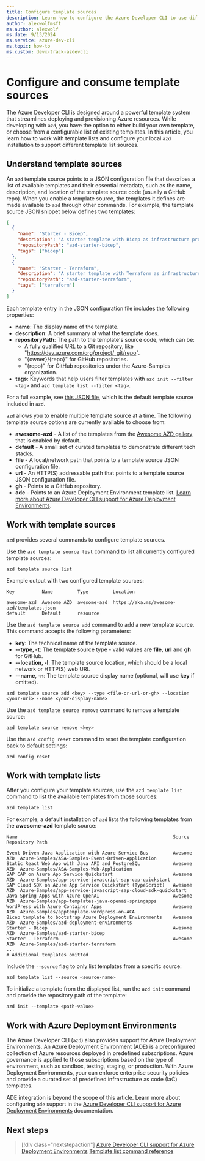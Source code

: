 ```yaml
---
title: Configure template sources
description: Learn how to configure the Azure Developer CLI to use different template sources
author: alexwolfmsft
ms.author: alexwolf
ms.date: 9/13/2024
ms.service: azure-dev-cli
ms.topic: how-to
ms.custom: devx-track-azdevcli
---
```


# Configure and consume template sources

The Azure Developer CLI is designed around a powerful template system that streamlines deploying and provisioning Azure resources. While developing with `azd`, you have the option to either build your own template, or choose from a configurable list of existing templates. In this article, you learn how to work with template lists and configure your local `azd` installation to support different template list sources.

## Understand template sources

An `azd` template source points to a JSON configuration file that describes a list of available templates and their essential metadata, such as the name, description, and location of the template source code (usually a GitHub repo). When you enable a template source, the templates it defines are made available to `azd` through other commands. For example, the template source JSON snippet below defines two templates:

```json
[
  {
    "name": "Starter - Bicep",
    "description": "A starter template with Bicep as infrastructure provider",
    "repositoryPath": "azd-starter-bicep",
    "tags": ["bicep"]
  },
  {
    "name": "Starter - Terraform",
    "description": "A starter template with Terraform as infrastructure provider",
    "repositoryPath": "azd-starter-terraform",
    "tags": ["terraform"]
  }
]
```

Each template entry in the JSON configuration file includes the following properties:

- **name**: The display name of the template.
- **description**: A brief summary of what the template does.
- **repositoryPath**: The path to the template's source code, which can be:
  - A fully qualified URL to a Git repository, like "https://dev.azure.com/org/project/_git/repo".
  - "{owner}/{repo}" for GitHub repositories.
  - "{repo}" for GitHub repositories under the Azure-Samples organization.
- **tags**: Keywords that help users filter templates with `azd init --filter <tag>` and `azd template list --filter <tag>`.

For a full example, see [this JSON file](https://github.com/Azure/azure-dev/blob/main/cli/azd/resources/templates.json), which is the default template source included in `azd`.

`azd` allows you to enable multiple template source at a time. The following template source options are currently available to choose from:

- **awesome-azd** - A list of the templates from the [Awesome AZD gallery](https://azure.github.io/awesome-azd) that is enabled by default.
- **default** - A small set of curated templates to demonstrate different tech stacks.
- **file** -  A local/network path that points to a template source JSON configuration file.
- **url** - An HTTP(S) addressable path that points to a template source JSON configuration file.
- **gh** - Points to a GitHub repository.
- **ade** - Points to an Azure Deployment Environment template list. [Learn more about Azure Developer CLI support for Azure Deployment Environments](/azure/developer/azure-developer-cli/ade-integration).

## Work with template sources

`azd` provides several commands to configure template sources.

Use the `azd template source list` command to list all currently configured template sources:

```azdeveloper
azd template source list
```

Example output with two configured template sources:

```output
Key          Name         Type         Location

awesome-azd  Awesome AZD  awesome-azd  https://aka.ms/awesome-azd/templates.json
default      Default      resource
```

Use the `azd template source add` command to add a new template source. This command accepts the following parameters:

- **key**: The technical name of the template source.
- **--type, -t**: The template source type - valid values are **file**, **url** and **gh** for GitHub.
- **--location, -l**: The template source location, which should be a local network or HTTP(S) web URI.
- **--name, -n**: The template source display name (optional, will use **key** if omitted).

```azdeveloper
azd template source add <key> --type <file-or-url-or-gh> --location <your-uri> --name <your-display-name>
```

Use the `azd template source remove` command to remove a template source:

```azdeveloper
azd template source remove <key>
```

Use the `azd config reset` command to reset the template configuration back to default settings:

```azdeveloper
azd config reset
```

## Work with template lists

After you configure your template sources, use the `azd template list` command to list the available templates from those sources:

```azdeveloper
azd template list
```

For example, a default installation of `azd` lists the following templates from the **awesome-azd** template source:

```output
Name                                                         Source       Repository Path

Event Driven Java Application with Azure Service Bus         Awesome AZD  Azure-Samples/ASA-Samples-Event-Driven-Application
Static React Web App with Java API and PostgreSQL            Awesome AZD  Azure-Samples/ASA-Samples-Web-Application
SAP CAP on Azure App Service Quickstart                      Awesome AZD  Azure-Samples/app-service-javascript-sap-cap-quickstart
SAP Cloud SDK on Azure App Service Quickstart (TypeScript)   Awesome AZD  Azure-Samples/app-service-javascript-sap-cloud-sdk-quickstart
Java Spring Apps with Azure OpenAI                           Awesome AZD  Azure-Samples/app-templates-java-openai-springapps
WordPress with Azure Container Apps                          Awesome AZD  Azure-Samples/apptemplate-wordpress-on-ACA
Bicep template to bootstrap Azure Deployment Environments    Awesome AZD  Azure-Samples/azd-deployment-environments
Starter - Bicep                                              Awesome AZD  Azure-Samples/azd-starter-bicep
Starter - Terraform                                          Awesome AZD  Azure-Samples/azd-starter-terraform
...
# Additional templates omitted 
```

Include the `--source` flag to only list templates from a specific source:

```azdeveloper
azd template list --source <source-name>
```

To initialize a template from the displayed list, run the `azd init` command and provide the repository path of the template:

```azdeveloper
azd init --template <path-value>
```

## Work with Azure Deployment Environments

The Azure Developer CLI (`azd`) also provides support for Azure Deployment Environments. An Azure Deployment Environment (ADE) is a preconfigured collection of Azure resources deployed in predefined subscriptions. Azure governance is applied to those subscriptions based on the type of environment, such as sandbox, testing, staging, or production. With Azure Deployment Environments, your can enforce enterprise security policies and provide a curated set of predefined infrastructure as code (IaC) templates.

ADE integration is beyond the scope of this article. Learn more about configuring `ade` support in the [Azure Developer CLI support for Azure Deployment Environments](/azure/developer/azure-developer-cli/ade-integration) documentation.

## Next steps

> [!div class="nextstepaction"]
> [Azure Developer CLI support for Azure Deployment Environments](/azure/developer/azure-developer-cli/ade-integration)
> [Template list command reference](/azure/developer/azure-developer-cli/reference#azd-template)
